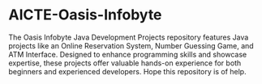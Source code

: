 # AICTE-Oasis-Infobyte
The Oasis Infobyte Java Development Projects repository features Java projects like an Online Reservation System, Number Guessing Game, and ATM Interface. Designed to enhance programming skills and showcase expertise, these projects offer valuable hands-on experience for both beginners and experienced developers. Hope this repository is of help.
